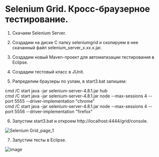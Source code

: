 # Selenium Grid. Кросс-браузерное тестирование.

1. Скачаем Selenium Server.

2. Создадим на диске C папку seleniumgrid и скопируем в нее скачанный файл selenium_server_x.xx.x.jar.

3. Создадим новый Maven-проект для автоматизации тестирования в Eclipse.

4. Создадим тестовый класс в JUnit.

5. Рапределим браузеры по узлам, в start3.bat запишем:
 
cmd /C start java -jar selenium-server-4.8.1.jar hub  
cmd /C start java -jar selenium-server-4.8.1.jar node --max-sessions 4 --port 5555 --driver-implementation "chrome"  
cmd /C start java -jar selenium-server-4.8.1.jar node --max-sessions 4 --port 5556 --driver-implementation "firefox"

6. Запустим start3.bat и откроем http://localhost:4444/grid/console.

![Selenium Grid_page_1](https://user-images.githubusercontent.com/127390983/228631571-82216925-f4f8-4d96-8205-577c6900ee7e.jpg)

7. Запустим тесты в Eclipse.

![image](https://user-images.githubusercontent.com/127390983/231852094-9b26d22c-188e-4391-9e7f-372c52ce3860.png)
